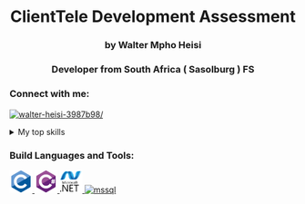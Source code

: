 <h1 align="center">ClientTele Development Assessment</h1>
<h3 align="center">by Walter Mpho Heisi</h3>
<h3 align="center">Developer from South Africa ( Sasolburg ) FS</h3>


<h3 align="left">Connect with me:</h3>
<p align="left">
<a href="https://linkedin.com/in/walter-heisi-3987b98/" target="blank"><img align="center" src="https://raw.githubusercontent.com/rahuldkjain/github-profile-readme-generator/master/src/images/icons/Social/linked-in-alt.svg" alt="walter-heisi-3987b98/" height="30" width="40" /></a>
</p>

<Details>
    <Summary>My top skills</Summary>

  
   | Rank  |      Skills              |
   | ------|--------------------------|
   |   4   | Backend Development      |
   |   4   | Microservice Developemnt |
   |   5   | SQL Developer            |
   |   4   | Dev Ops                  |
   |   3   | Cloud (Aws, Azure)       |
    
</Details>

<h3 align="left">Build Languages and Tools:</h3>
<p align="left"> <a href="https://www.cprogramming.com/" target="_blank" rel="noreferrer"> <img src="https://raw.githubusercontent.com/devicons/devicon/master/icons/c/c-original.svg" alt="c" width="40" height="40"/> </a> <a href="https://www.w3schools.com/cs/" target="_blank" rel="noreferrer"> <img src="https://raw.githubusercontent.com/devicons/devicon/master/icons/csharp/csharp-original.svg" alt="csharp" width="40" height="40"/> </a> <a href="https://dotnet.microsoft.com/" target="_blank" rel="noreferrer"> <img src="https://raw.githubusercontent.com/devicons/devicon/master/icons/dot-net/dot-net-original-wordmark.svg" alt="dotnet" width="40" height="40"/> </a> <a href="https://www.microsoft.com/en-us/sql-server" target="_blank" rel="noreferrer"> <img src="https://www.svgrepo.com/show/303229/microsoft-sql-server-logo.svg" alt="mssql" width="40" height="40"/> </a> </p>

